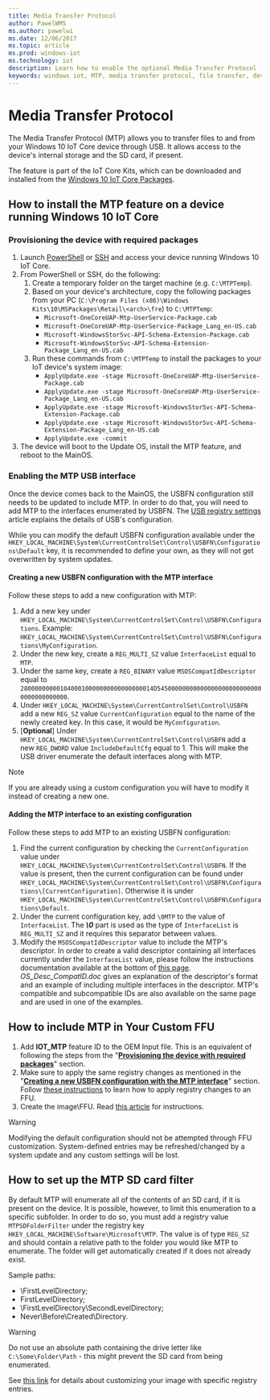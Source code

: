 ```yaml
---
title: Media Transfer Protocol
author: PawelWMS
ms.author: pawelwi
ms.date: 12/06/2017
ms.topic: article
ms.prod: windows-iot
ms.technology: iot
description: Learn how to enable the optional Media Transfer Protocol (MTP) feature to transfer files to and from your devices through USB.
keywords: windows iot, MTP, media transfer protocol, file transfer, devices
---
```


# Media Transfer Protocol
The Media Transfer Protocol (MTP) allows you to transfer files to and from your Windows 10 IoT Core device through USB. It allows access to the device's internal storage and the SD card, if present.

The feature is part of the IoT Core Kits, which can be downloaded and installed from the [Windows 10 IoT Core Packages](https://www.microsoft.com/en-us/download/details.aspx?id=55031).

## How to install the MTP feature on a device running Windows 10 IoT Core

### Provisioning the device with required packages

1. Launch [PowerShell](../connect-your-device/PowerShell.md) or [SSH](../connect-your-device/SSH.md) and access your device running Windows 10 IoT Core.
2. From PowerShell or SSH, do the following:
    1. Create a temporary folder on the target machine (e.g. `C:\MTPTemp`).
    2. Based on your device's architecture, copy the following packages from your PC (`C:\Program Files (x86)\Windows Kits\10\MSPackages\Retail\<arch>\fre`) to `C:\MTPTemp`:
        * `Microsoft-OneCoreUAP-Mtp-UserService-Package.cab`
        * `Microsoft-OneCoreUAP-Mtp-UserService-Package_Lang_en-US.cab`
        * `Microsoft-WindowsStorSvc-API-Schema-Extension-Package.cab`
        * `Microsoft-WindowsStorSvc-API-Schema-Extension-Package_Lang_en-US.cab`
    3. Run these commands from `C:\MTPTemp` to install the packages to your IoT device's system image:
        * `ApplyUpdate.exe -stage Microsoft-OneCoreUAP-Mtp-UserService-Package.cab`
        * `ApplyUpdate.exe -stage Microsoft-OneCoreUAP-Mtp-UserService-Package_Lang_en-US.cab`
        * `ApplyUpdate.exe -stage Microsoft-WindowsStorSvc-API-Schema-Extension-Package.cab`
        * `ApplyUpdate.exe -stage Microsoft-WindowsStorSvc-API-Schema-Extension-Package_Lang_en-US.cab`
        * `ApplyUpdate.exe -commit`
3. The device will boot to the Update OS, install the MTP feature, and reboot to the MainOS.

### Enabling the MTP USB interface

Once the device comes back to the MainOS, the USBFN configuration still needs to be updated to include MTP. In order to do that, you will need to add MTP to the interfaces enumerated by USBFN.
The [USB registry settings](/windows-hardware/drivers/usbcon/usb-registry-settings-for-a-function-controller-driver) article explains the details of USB's configuration.

While you can modify the default USBFN configuration available under the `HKEY_LOCAL_MACHINE\System\CurrentControlSet\Control\USBFN\Configurations\Default` key, it is recommended to define your own, as they will not get overwritten by system updates.

#### Creating a new USBFN configuration with the MTP interface

Follow these steps to add a new configuration with MTP:
1. Add a new key under `HKEY_LOCAL_MACHINE\System\CurrentControlSet\Control\USBFN\Configurations`. Example: `HKEY_LOCAL_MACHINE\System\CurrentControlSet\Control\USBFN\Configurations\MyConfiguration`.
2. Under the new key, create a `REG_MULTI_SZ` value `InterfaceList` equal to `MTP`.
3. Under the same key, create a `REG_BINARY` value `MSOSCompatIdDescriptor` equal to `2800000000010400010000000000000000014D545000000000000000000000000000000000000000`.
4. Under `HKEY_LOCAL_MACHINE\System\CurrentControlSet\Control\USBFN` add a new `REG_SZ` value `CurrentConfiguration` equal to the name of the newly created key. In this case, it would be `MyConfiguration`.
5. [**Optional**] Under `HKEY_LOCAL_MACHINE\System\CurrentControlSet\Control\USBFN` add a new `REG_DWORD` value `IncludeDefaultCfg` equal to 1. This will make the USB driver enumerate the default interfaces along with MTP.

> [!NOTE]
> If you are already using a custom configuration you will have to modify it instead of creating a new one.

#### Adding the MTP interface to an existing configuration

Follow these steps to add MTP to an existing USBFN configuration:
1. Find the current configuration by checking the `CurrentConfiguration` value under `HKEY_LOCAL_MACHINE\System\CurrentControlSet\Control\USBFN`. If the value is present, then the current configuration can be found under `HKEY_LOCAL_MACHINE\System\CurrentControlSet\Control\USBFN\Configurations\[CurrentConfiguration]`. Otherwise it is under `HKEY_LOCAL_MACHINE\System\CurrentControlSet\Control\USBFN\Configurations\Default`.
2. Under the current configuration key, add `\0MTP` to the value of `InterfaceList`. The ***\0*** part is used as the type of `InterfaceList` is `REG_MULTI_SZ` and it requires this separator between values.
3. Modify the `MSOSCompatIdDescriptor` value to include the MTP's descriptor. In order to create a valid descriptor containing all interfaces currently under the `InterfaceList` value, please follow the instructions documentation available at the bottom of [this page](/previous-versions/gg463179(v=msdn.10)). *OS_Desc_CompatID.doc* gives an explanation of the descriptor's format and an example of including multiple interfaces in the descriptor. MTP's compatible and subcompatible IDs are also available on the same page and are used in one of the examples.

## How to include MTP in Your Custom FFU

1. Add **IOT_MTP** feature ID to the OEM Input file. This is an equivalent of following the steps from the "[**Provisioning the device with required packages**](#provisioning-the-device-with-required-packages)" section.
2. Make sure to apply the same registry changes as mentioned in the "[**Creating a new USBFN configuration with the MTP interface**](#creating-a-new-usbfn-configuration-with-the-mtp-interface)" section. Follow [these instructions](/windows-hardware/manufacture/iot/add-a-registry-setting-to-an-image) to learn how to apply registry changes to an FFU.
3. Create the image\FFU. Read [this article](/windows-hardware/manufacture/iot/create-a-basic-image) for instructions.

> [!WARNING]
> Modifying the default configuration should not be attempted through FFU customization. System-defined entries may be refreshed/changed by a system update and any custom settings will be lost.

## How to set up the MTP SD card filter

By default MTP will enumerate all of the contents of an SD card, if it is present on the device. It is possible, however, to limit this enumeration to a specific subfolder. In order to do so, you must add a registry value `MTPSDFolderFilter` under the registry key `HKEY_LOCAL_MACHINE\Software\Microsoft\MTP`.
The value is of type `REG_SZ` and should contain a relative path to the folder you would like MTP to enumerate. The folder will get automatically created if it does not already exist.

Sample paths:
- \FirstLevelDirectory;
- FirstLevelDirectory;
- \FirstLevelDirectory\SecondLevelDirectory;
- Never\Before\Created\Directory.

> [!WARNING]
> Do not use an absolute path containing the drive letter like `C:\Some\Folder\Path` - this might prevent the SD card from being enumerated.

See [this link](/windows-hardware/manufacture/iot/add-a-registry-setting-to-an-image) for details about customizing your image with specific registry entries.